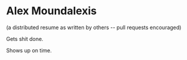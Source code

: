 <!-- title: Distributed Resume -->
<!-- categories: pages -->
<!-- tags: resume,career -->
<!-- published: 2015-10-29T12:58:00-05:00 -->
<!-- updated: 2015-10-29T12:58:00-05:00 -->
<!-- summary: The resume of Alex Moundalexis as written by others. -->

# Alex Moundalexis

(a distributed resume as written by others -- pull requests encouraged)

Gets shit done.

Shows up on time.

